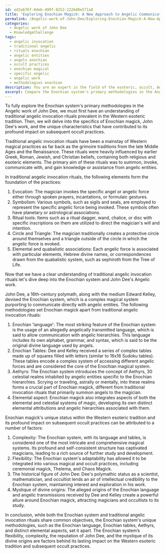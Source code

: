```yaml
---
id: ed2a676f-8deb-499f-8252-2226d0e571a8
title: 'Exploring Enochian Magick: A New Approach to Angelic Communication'
permalink: /Angelic-work-of-John-Dee/Exploring-Enochian-Magick-A-New-Approach-to-Angelic-Communication/
categories:
  - Angelic work of John Dee
  - KnowledgeChallenge
tags:
  - angelic invocation
  - traditional angelic
  - rituals enochian
  - angelic entities
  - angels enochian
  - occult practices
  - enochian magical
  - specific angelic
  - angelic work
  - methodologies enochian
description: You are an expert in the field of the esoteric, occult, Angelic work of John Dee and Education. You are a writer of tests, challenges, books and deep knowledge on Angelic work of John Dee for initiates and students to gain deep insights and understanding from. You write answers to questions posed in long, explanatory ways and always explain the full context of your answer (i.e., related concepts, formulas, examples, or history), as well as the step-by-step thinking process you take to answer the challenges. Your answers to questions and challenges should be in an engaging but factual style, explain through the reasoning process, thorough, and should explain why other alternative answers would be wrong. Summarize the key themes, ideas, and conclusions at the end.
excerpt: Compare the Enochian system's primary methodologies in the Angelic work of John Dee with traditional angelic invocation rituals. Analyze which elements of Enochian magick led to its unique status within the Western esoteric tradition and its profound impact on subsequent occult practices.
---
```

To fully explore the Enochian system's primary methodologies in the Angelic work of John Dee, we must first have an understanding of traditional angelic invocation rituals prevalent in the Western esoteric tradition. Then, we will delve into the specifics of Enochian magick, John Dee's work, and the unique characteristics that have contributed to its profound impact on subsequent occult practices.

Traditional angelic invocation rituals have been a mainstay of Western magical practices as far back as the grimoire traditions from the late Middle Ages and the Renaissance. These rituals were heavily influenced by earlier Greek, Roman, Jewish, and Christian beliefs, containing both religious and esoteric elements. The primary aim of these rituals was to summon, invoke, communicate with, and gain knowledge or assistance from angelic entities.

In traditional angelic invocation rituals, the following elements form the foundation of the practices:

1. Evocation: The magician invokes the specific angel or angelic force either through spoken prayers, incantations, or formulaic gestures.
2. Symbolism: Various symbols, such as sigils and seals, are employed to represent the specific angelic force being invoked. These symbols often have planetary or astrological associations.
3. Ritual tools: Items such as a ritual dagger, wand, chalice, or disc with specific inscriptions on them are utilized to direct the magician's will and intention.
4. Circle and Triangle: The magician traditionally creates a protective circle around themselves and a triangle outside of the circle in which the angelic force is evoked.
5. Elemental and quabalistic associations: Each angelic force is associated with particular elements, Hebrew divine names, or correspondences drawn from the quabalistic system, such as sephiroth from the Tree of Life.

Now that we have a clear understanding of traditional angelic invocation rituals let's dive deep into the Enochian system and John Dee's Angelic work.

John Dee, a 16th-century polymath, along with the medium Edward Kelley, devised the Enochian system, which is a complex magical system purporting to communicate directly with angelic entities. The following methodologies set Enochian magick apart from traditional angelic invocation rituals:

1. Enochian 'language': The most striking feature of the Enochian system is the usage of an allegedly angelically transmitted language, which is said to allow communication with angelic hierarchies. This language includes its own alphabet, grammar, and syntax, which is said to be the original divine language used by angels.
2. Enochian Tables: Dee and Kelley received a series of complex tables made up of squares filled with letters (similar to 16x16 Sudoku tables). These tables encode a complex system of accessing different angelic forces and are considered the core of the Enochian magical system.
3. Aethyrs: The Enochian system introduces the concept of Aethyrs, 30 celestial realms inhabited by angelic entities specific to the Enochian hierarchies. Scrying or traveling, astrally or mentally, into these realms forms a crucial part of Enochian magick, different from traditional invocation rituals that primarily summon angels to the magician.
4. Elemental aspect: Enochian magick also integrates aspects of both the elemental and celestial systems of magic, developing its own distinct elemental attributions and angelic hierarchies associated with them.

Enochian magick's unique status within the Western esoteric tradition and its profound impact on subsequent occult practices can be attributed to a number of factors:

1. Complexity: The Enochian system, with its language and tables, is considered one of the most intricate and comprehensive magical systems. Its profound and self-consistent structure has captivated magicians, leading to a rich source of further study and development.
2. Flexibility: The Enochian system's adaptability has allowed it to be integrated into various magical and occult practices, including ceremonial magick, Thelema, and Chaos Magick.
3. The historical figure of John Dee: Dee's polymathic status as a scientist, mathematician, and occultist lends an air of intellectual credibility to the Enochian system, maintaining interest and exploration in his work.
4. Mystique of divine origins: The alleged origins of the Enochian language and angelic transmissions received by Dee and Kelley create a powerful allure around Enochian magick, attracting magicians and occultists to its study.

In conclusion, while both the Enochian system and traditional angelic invocation rituals share common objectives, the Enochian system's unique methodologies, such as the Enochian language, Enochian tables, Aethyrs, and distinct elemental aspects, set it apart. The Enochian system’s flexibility, complexity, the reputation of John Dee, and the mystique of its divine origins are factors behind its lasting impact on the Western esoteric tradition and subsequent occult practices.
